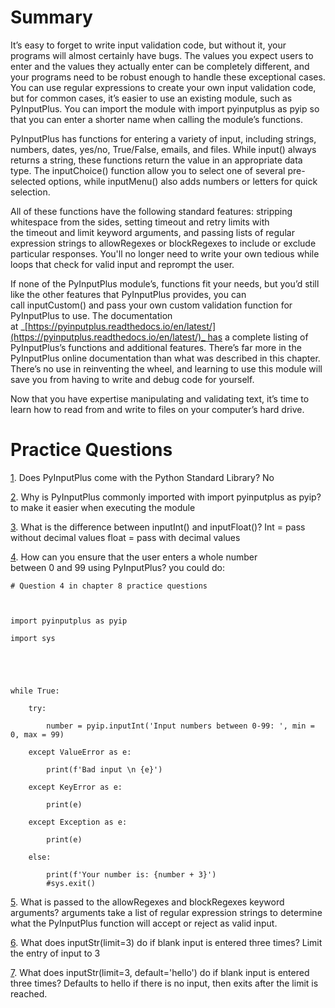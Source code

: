 # Summary
It’s easy to forget to write input validation code, but without it, your programs will almost certainly have bugs. The values you expect users to enter and the values they actually enter can be completely different, and your programs need to be robust enough to handle these exceptional cases. You can use regular expressions to create your own input validation code, but for common cases, it’s easier to use an existing module, such as PyInputPlus. You can import the module with import pyinputplus as pyip so that you can enter a shorter name when calling the module’s functions.

PyInputPlus has functions for entering a variety of input, including strings, numbers, dates, yes/no, True/False, emails, and files. While input() always returns a string, these functions return the value in an appropriate data type. The inputChoice() function allow you to select one of several pre-selected options, while inputMenu() also adds numbers or letters for quick selection.

All of these functions have the following standard features: stripping whitespace from the sides, setting timeout and retry limits with the timeout and limit keyword arguments, and passing lists of regular expression strings to allowRegexes or blockRegexes to include or exclude particular responses. You'll no longer need to write your own tedious while loops that check for valid input and reprompt the user.

If none of the PyInputPlus module’s, functions fit your needs, but you’d still like the other features that PyInputPlus provides, you can call inputCustom() and pass your own custom validation function for PyInputPlus to use. The documentation at _[https://pyinputplus.readthedocs.io/en/latest/](https://pyinputplus.readthedocs.io/en/latest/)_ has a complete listing of PyInputPlus’s functions and additional features. There’s far more in the PyInputPlus online documentation than what was described in this chapter. There’s no use in reinventing the wheel, and learning to use this module will save you from having to write and debug code for yourself.

Now that you have expertise manipulating and validating text, it’s time to learn how to read from and write to files on your computer’s hard drive.


# **Practice Questions**
[1](https://automatetheboringstuff.com/2e/chapter8/#calibre_link-1098). Does PyInputPlus come with the Python Standard Library?
No

[2](https://automatetheboringstuff.com/2e/chapter8/#calibre_link-1099). Why is PyInputPlus commonly imported with import pyinputplus as pyip?
to make it easier when executing the module

[3](https://automatetheboringstuff.com/2e/chapter8/#calibre_link-1100). What is the difference between inputInt() and inputFloat()?
Int = pass without decimal values
float = pass with decimal values

[4](https://automatetheboringstuff.com/2e/chapter8/#calibre_link-1101). How can you ensure that the user enters a whole number between 0 and 99 using PyInputPlus?
you could do:

```
# Question 4 in chapter 8 practice questions

  

import pyinputplus as pyip

import sys



  

while True:

    try:

        number = pyip.inputInt('Input numbers between 0-99: ', min = 0, max = 99)

    except ValueError as e:

        print(f'Bad input \n {e}')

    except KeyError as e:

        print(e)

    except Exception as e:

        print(e)

    else:

        print(f'Your number is: {number + 3}')
		#sys.exit()
```


[5](https://automatetheboringstuff.com/2e/chapter8/#calibre_link-1102). What is passed to the allowRegexes and blockRegexes keyword arguments?
arguments take a list of regular expression strings to determine what the PyInputPlus function will accept or reject as valid input.

[6](https://automatetheboringstuff.com/2e/chapter8/#calibre_link-1103). What does inputStr(limit=3) do if blank input is entered three times?
Limit the entry of input to 3

[7](https://automatetheboringstuff.com/2e/chapter8/#calibre_link-1104). What does inputStr(limit=3, default='hello') do if blank input is entered three times?
Defaults to hello if there is no input, then exits after the limit is reached.